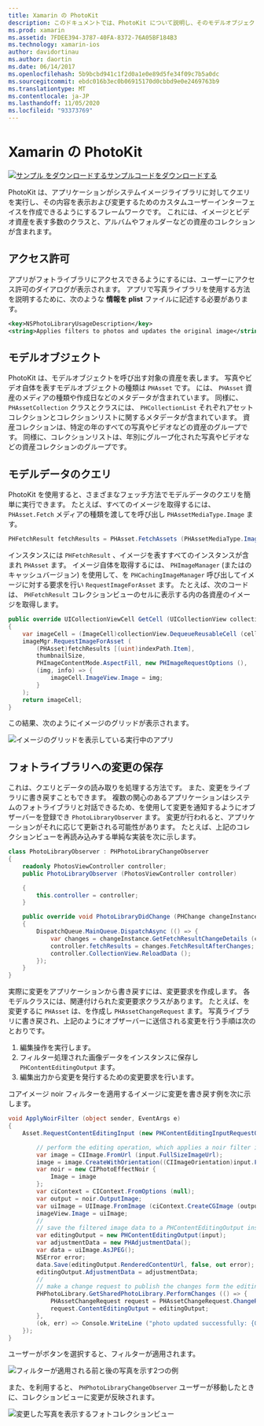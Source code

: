 ```yaml
---
title: Xamarin の PhotoKit
description: このドキュメントでは、PhotoKit について説明し、そのモデルオブジェクトについて説明し、モデルデータのクエリを実行し、変更をフォトライブラリに保存する方法について説明します。
ms.prod: xamarin
ms.assetid: 7FDEE394-3787-40FA-8372-76A05BF184B3
ms.technology: xamarin-ios
author: davidortinau
ms.author: daortin
ms.date: 06/14/2017
ms.openlocfilehash: 5b9bcbd941c1f2d0a1e0e89d5fe34f09c7b5a0dc
ms.sourcegitcommit: ebdc016b3ec0b06915170d0cbbd9e0e2469763b9
ms.translationtype: MT
ms.contentlocale: ja-JP
ms.lasthandoff: 11/05/2020
ms.locfileid: "93373769"
---
```

# <a name="photokit-in-xamarinios"></a>Xamarin の PhotoKit

[![サンプル ](~/media/shared/download.png) をダウンロードするサンプルコードをダウンロードする](/samples/xamarin/ios-samples/ios11-samplephotoapp/)

PhotoKit は、アプリケーションがシステムイメージライブラリに対してクエリを実行し、その内容を表示および変更するためのカスタムユーザーインターフェイスを作成できるようにするフレームワークです。 これには、イメージとビデオ資産を表す多数のクラスと、アルバムやフォルダーなどの資産のコレクションが含まれます。

## <a name="permissions"></a>アクセス許可

アプリがフォトライブラリにアクセスできるようにするには、ユーザーにアクセス許可のダイアログが表示されます。 アプリで写真ライブラリを使用する方法を説明するために、次のような **情報を plist** ファイルに記述する必要があります。

```xml
<key>NSPhotoLibraryUsageDescription</key>
<string>Applies filters to photos and updates the original image</string>
```

## <a name="model-objects"></a>モデルオブジェクト

PhotoKit は、モデルオブジェクトを呼び出す対象の資産を表します。 写真やビデオ自体を表すモデルオブジェクトの種類は `PHAsset` です。 には、 `PHAsset` 資産のメディアの種類や作成日などのメタデータが含まれています。
同様に、 `PHAssetCollection` クラスとクラスには、 `PHCollectionList` それぞれアセットコレクションとコレクションリストに関するメタデータが含まれています。 資産コレクションは、特定の年のすべての写真やビデオなどの資産のグループです。 同様に、コレクションリストは、年別にグループ化された写真やビデオなどの資産コレクションのグループです。

## <a name="querying-model-data"></a>モデルデータのクエリ

PhotoKit を使用すると、さまざまなフェッチ方法でモデルデータのクエリを簡単に実行できます。 たとえば、すべてのイメージを取得するには、 `PHAsset.Fetch` メディアの種類を渡してを呼び出し `PHAssetMediaType.Image` ます。

```csharp
PHFetchResult fetchResults = PHAsset.FetchAssets (PHAssetMediaType.Image, null);
```

インスタンスには `PHFetchResult` 、イメージを表すすべてのインスタンスが含まれ `PHAsset` ます。 イメージ自体を取得するには、 `PHImageManager` (またはのキャッシュバージョン) を使用して、を `PHCachingImageManager` 呼び出してイメージに対する要求を行い `RequestImageForAsset` ます。 たとえば、次のコードは、 `PHFetchResult` コレクションビューのセルに表示する内の各資産のイメージを取得します。

```csharp
public override UICollectionViewCell GetCell (UICollectionView collectionView, NSIndexPath indexPath)
{
    var imageCell = (ImageCell)collectionView.DequeueReusableCell (cellId, indexPath);
    imageMgr.RequestImageForAsset (
        (PHAsset)fetchResults [(uint)indexPath.Item],
        thumbnailSize,
        PHImageContentMode.AspectFill, new PHImageRequestOptions (),
        (img, info) => {
            imageCell.ImageView.Image = img;
        }
    );
    return imageCell;
}
```

この結果、次のようにイメージのグリッドが表示されます。

![イメージのグリッドを表示している実行中のアプリ](photokit-images/image4.png)

## <a name="saving-changes-to-the-photo-library"></a>フォトライブラリへの変更の保存

これは、クエリとデータの読み取りを処理する方法です。 また、変更をライブラリに書き戻すこともできます。 複数の関心のあるアプリケーションはシステムのフォトライブラリと対話できるため、を使用して変更を通知するようにオブザーバーを登録でき `PhotoLibraryObserver` ます。 変更が行われると、アプリケーションがそれに応じて更新される可能性があります。 たとえば、上記のコレクションビューを再読み込みする単純な実装を次に示します。

```csharp
class PhotoLibraryObserver : PHPhotoLibraryChangeObserver
{
    readonly PhotosViewController controller;
    public PhotoLibraryObserver (PhotosViewController controller)

    {
        this.controller = controller;
    }

    public override void PhotoLibraryDidChange (PHChange changeInstance)
    {
        DispatchQueue.MainQueue.DispatchAsync (() => {
            var changes = changeInstance.GetFetchResultChangeDetails (controller.fetchResults);
            controller.fetchResults = changes.FetchResultAfterChanges;
            controller.CollectionView.ReloadData ();
        });
    }
}
```

実際に変更をアプリケーションから書き戻すには、変更要求を作成します。 各モデルクラスには、関連付けられた変更要求クラスがあります。 たとえば、を変更するに `PHAsset` は、を作成し `PHAssetChangeRequest` ます。 写真ライブラリに書き戻され、上記のようにオブザーバーに送信される変更を行う手順は次のとおりです。

1. 編集操作を実行します。
2. フィルター処理された画像データをインスタンスに保存し `PHContentEditingOutput` ます。
3. 編集出力から変更を発行するための変更要求を行います。

コアイメージ noir フィルターを適用するイメージに変更を書き戻す例を次に示します。

```csharp
void ApplyNoirFilter (object sender, EventArgs e)
{
    Asset.RequestContentEditingInput (new PHContentEditingInputRequestOptions (), (input, options) => {

        // perform the editing operation, which applies a noir filter in this case
        var image = CIImage.FromUrl (input.FullSizeImageUrl);
        image = image.CreateWithOrientation((CIImageOrientation)input.FullSizeImageOrientation);
        var noir = new CIPhotoEffectNoir {
            Image = image
        };
        var ciContext = CIContext.FromOptions (null);
        var output = noir.OutputImage;
        var uiImage = UIImage.FromImage (ciContext.CreateCGImage (output, output.Extent));
        imageView.Image = uiImage;
        //
        // save the filtered image data to a PHContentEditingOutput instance
        var editingOutput = new PHContentEditingOutput(input);
        var adjustmentData = new PHAdjustmentData();
        var data = uiImage.AsJPEG();
        NSError error;
        data.Save(editingOutput.RenderedContentUrl, false, out error);
        editingOutput.AdjustmentData = adjustmentData;
        //
        // make a change request to publish the changes form the editing output
        PHPhotoLibrary.GetSharedPhotoLibrary.PerformChanges (() => {
            PHAssetChangeRequest request = PHAssetChangeRequest.ChangeRequest(Asset);
            request.ContentEditingOutput = editingOutput;
        },
        (ok, err) => Console.WriteLine ("photo updated successfully: {0}", ok));
    });
}
```

ユーザーがボタンを選択すると、フィルターが適用されます。

![フィルターが適用される前と後の写真を示す2つの例](photokit-images/image5.png)

また、を利用すると、 `PHPhotoLibraryChangeObserver` ユーザーが移動したときに、コレクションビューに変更が反映されます。

![変更した写真を表示するフォトコレクションビュー](photokit-images/image6.png)